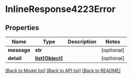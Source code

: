 # InlineResponse4223Error

## Properties
Name | Type | Description | Notes
------------ | ------------- | ------------- | -------------
**message** | **str** |  | [optional] 
**detail** | [**list[Object]**](Object.md) |  | [optional] 

[[Back to Model list]](../README.md#documentation-for-models) [[Back to API list]](../README.md#documentation-for-api-endpoints) [[Back to README]](../README.md)

